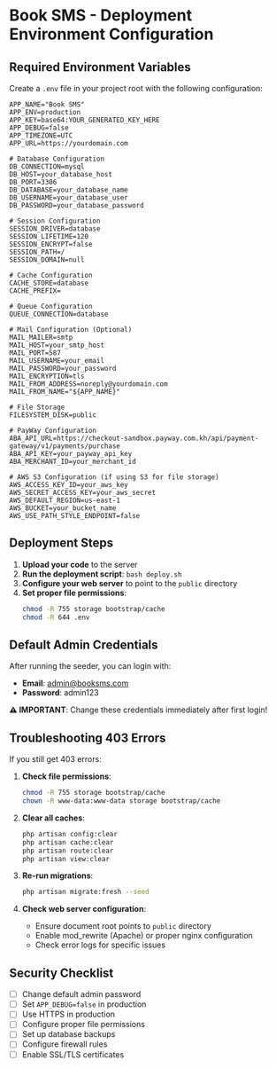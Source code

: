 # Book SMS - Deployment Environment Configuration

## Required Environment Variables

Create a `.env` file in your project root with the following configuration:

```env
APP_NAME="Book SMS"
APP_ENV=production
APP_KEY=base64:YOUR_GENERATED_KEY_HERE
APP_DEBUG=false
APP_TIMEZONE=UTC
APP_URL=https://yourdomain.com

# Database Configuration
DB_CONNECTION=mysql
DB_HOST=your_database_host
DB_PORT=3306
DB_DATABASE=your_database_name
DB_USERNAME=your_database_user
DB_PASSWORD=your_database_password

# Session Configuration
SESSION_DRIVER=database
SESSION_LIFETIME=120
SESSION_ENCRYPT=false
SESSION_PATH=/
SESSION_DOMAIN=null

# Cache Configuration
CACHE_STORE=database
CACHE_PREFIX=

# Queue Configuration
QUEUE_CONNECTION=database

# Mail Configuration (Optional)
MAIL_MAILER=smtp
MAIL_HOST=your_smtp_host
MAIL_PORT=587
MAIL_USERNAME=your_email
MAIL_PASSWORD=your_password
MAIL_ENCRYPTION=tls
MAIL_FROM_ADDRESS=noreply@yourdomain.com
MAIL_FROM_NAME="${APP_NAME}"

# File Storage
FILESYSTEM_DISK=public

# PayWay Configuration
ABA_API_URL=https://checkout-sandbox.payway.com.kh/api/payment-gateway/v1/payments/purchase
ABA_API_KEY=your_payway_api_key
ABA_MERCHANT_ID=your_merchant_id

# AWS S3 Configuration (if using S3 for file storage)
AWS_ACCESS_KEY_ID=your_aws_key
AWS_SECRET_ACCESS_KEY=your_aws_secret
AWS_DEFAULT_REGION=us-east-1
AWS_BUCKET=your_bucket_name
AWS_USE_PATH_STYLE_ENDPOINT=false
```

## Deployment Steps

1. **Upload your code** to the server
2. **Run the deployment script**: `bash deploy.sh`
3. **Configure your web server** to point to the `public` directory
4. **Set proper file permissions**:
   ```bash
   chmod -R 755 storage bootstrap/cache
   chmod -R 644 .env
   ```

## Default Admin Credentials

After running the seeder, you can login with:
- **Email**: admin@booksms.com
- **Password**: admin123

**⚠️ IMPORTANT**: Change these credentials immediately after first login!

## Troubleshooting 403 Errors

If you still get 403 errors:

1. **Check file permissions**:
   ```bash
   chmod -R 755 storage bootstrap/cache
   chown -R www-data:www-data storage bootstrap/cache
   ```

2. **Clear all caches**:
   ```bash
   php artisan config:clear
   php artisan cache:clear
   php artisan route:clear
   php artisan view:clear
   ```

3. **Re-run migrations**:
   ```bash
   php artisan migrate:fresh --seed
   ```

4. **Check web server configuration**:
   - Ensure document root points to `public` directory
   - Enable mod_rewrite (Apache) or proper nginx configuration
   - Check error logs for specific issues

## Security Checklist

- [ ] Change default admin password
- [ ] Set `APP_DEBUG=false` in production
- [ ] Use HTTPS in production
- [ ] Configure proper file permissions
- [ ] Set up database backups
- [ ] Configure firewall rules
- [ ] Enable SSL/TLS certificates
